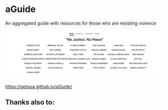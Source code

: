 # aGuide
An aggregated guide with resources for those who are resisting violence

![No Justice, No Peace](assets/nj_np.png)

https://gelissa.github.io/aGuide/

## Thanks also to:

<!-- [MediaInfo.js](https://mediainfo.js.org/#mediainfojs)
[Simple MetaData Extractor](https://codepen.io/buzzone/pen/eYNjJrx) -->
